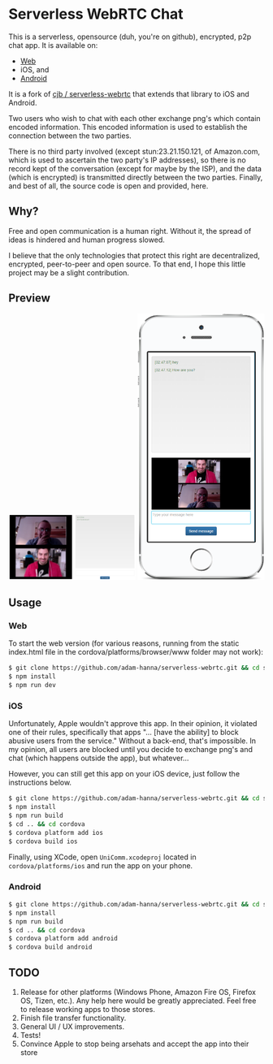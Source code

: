 # Serverless WebRTC Chat
This is a serverless, opensource (duh, you're on github), encrypted, p2p chat app. It is available on:
* [Web](https://adam-hanna.github.io/serverless-webrtc/)
* iOS, and
* [Android](https://play.google.com/store/apps/details?id=org.unicomm)

It is a fork of [cjb / serverless-webrtc](https://github.com/cjb/serverless-webrtc) that extends that library to iOS and Android.

Two users who wish to chat with each other exchange png's which contain encoded information. This encoded information is used to establish the connection between the two parties.

There is no third party involved (except stun:23.21.150.121, of Amazon.com, which is used to ascertain the two party's IP addresses), so there is no record kept of the conversation (except for maybe by the ISP), and the data (which is encrypted) is transmitted directly between the two parties. Finally, and best of all, the source code is open and provided, here.

## Why?
Free and open communication is a human right. Without it, the spread of ideas is hindered and human progress slowed.

I believe that the only technologies that protect this right are decentralized, encrypted, peer-to-peer and open source. To that end, I hope this little project may be a slight contribution.

## Preview
<img src="desktop.png" width="250">

<img src="mobile-wPhone.png" width="250">

## Usage
### Web
To start the web version (for various reasons, running from the static index.html file in the cordova/platforms/browser/www folder may not work):

~~~ bash
$ git clone https://github.com/adam-hanna/serverless-webrtc.git && cd serverless-webrtc && cd vue
$ npm install
$ npm run dev
~~~

### iOS
Unfortunately, Apple wouldn't approve this app. In their opinion, it violated one of their rules, specifically that apps "... [have the ability] to block abusive users from the service." Without a back-end, that's impossible. In my opinion, all users are blocked until you decide to exchange png's and chat (which happens outside the app), but whatever...

However, you can still get this app on your iOS device, just follow the instructions below.

~~~ bash
$ git clone https://github.com/adam-hanna/serverless-webrtc.git && cd serverless-webrtc && cd vue
$ npm install
$ npm run build
$ cd .. && cd cordova
$ cordova platform add ios
$ cordova build ios
~~~

Finally, using XCode, open `UniComm.xcodeproj` located in `cordova/platforms/ios` and run the app on your phone.

### Android
~~~ bash
$ git clone https://github.com/adam-hanna/serverless-webrtc.git && cd serverless-webrtc && cd vue
$ npm install
$ npm run build
$ cd .. && cd cordova
$ cordova platform add android
$ cordova build android
~~~

## TODO
1. Release for other platforms (Windows Phone, Amazon Fire OS, Firefox OS, Tizen, etc.). Any help here would be greatly appreciated. Feel free to release working apps to those stores.
2. Finish file transfer functionality.
3. General UI / UX improvements.
4. Tests!
5. Convince Apple to stop being arsehats and accept the app into their store